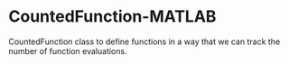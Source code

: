 # CountedFunction-MATLAB
CountedFunction class to define functions in a way that we can track the number of function evaluations.
